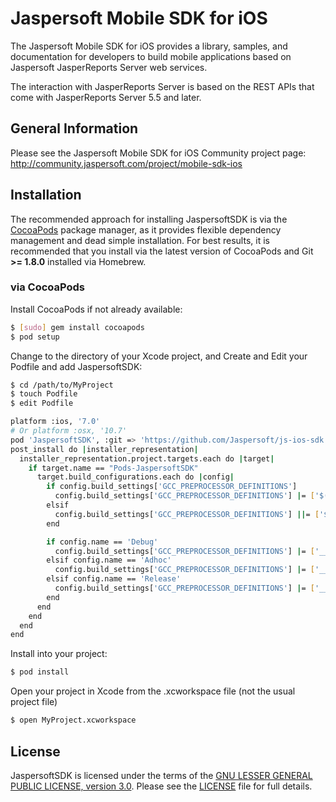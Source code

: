Jaspersoft Mobile SDK for iOS
=============================

The Jaspersoft Mobile SDK for iOS provides a library, samples, and documentation for developers to build mobile applications based on Jaspersoft JasperReports Server web services.

The interaction with JasperReports Server is based on the REST APIs that come with JasperReports Server 5.5 and later.


General Information
--------------------

Please see the Jaspersoft Mobile SDK for iOS Community project page:
http://community.jaspersoft.com/project/mobile-sdk-ios

Installation
------------

The recommended approach for installing JaspersoftSDK is via the [CocoaPods](http://cocoapods.org/) package manager, as it provides flexible dependency management and dead simple installation. For best results, it is recommended that you install via the latest version of CocoaPods and Git **>= 1.8.0** installed via Homebrew.

### via CocoaPods

Install CocoaPods if not already available:

``` bash
$ [sudo] gem install cocoapods
$ pod setup
```

Change to the directory of your Xcode project, and Create and Edit your Podfile and add JaspersoftSDK:

``` bash
$ cd /path/to/MyProject
$ touch Podfile
$ edit Podfile

platform :ios, '7.0' 
# Or platform :osx, '10.7'
pod 'JaspersoftSDK', :git => 'https://github.com/Jaspersoft/js-ios-sdk.git', :tag => '2.5', :subspecs => ['JSCore', 'JSSecurity', 'JSReportExtention']
post_install do |installer_representation|
  installer_representation.project.targets.each do |target|
    if target.name == "Pods-JaspersoftSDK"
      target.build_configurations.each do |config|
        if config.build_settings['GCC_PREPROCESSOR_DEFINITIONS']
          config.build_settings['GCC_PREPROCESSOR_DEFINITIONS'] |= ['$(inherited)']
        elsif
          config.build_settings['GCC_PREPROCESSOR_DEFINITIONS'] ||= ['$(inherited)']
        end

        if config.name == 'Debug'
          config.build_settings['GCC_PREPROCESSOR_DEFINITIONS'] |= ['__DEBUG__']
        elsif config.name == 'Adhoc'
          config.build_settings['GCC_PREPROCESSOR_DEFINITIONS'] |= ['__ADHOC__']
        elsif config.name == 'Release'
          config.build_settings['GCC_PREPROCESSOR_DEFINITIONS'] |= ['__RELEASE__']
        end      
      end
    end
  end
end
```

Install into your project:

``` bash
$ pod install
```

Open your project in Xcode from the .xcworkspace file (not the usual project file)

``` bash
$ open MyProject.xcworkspace
```

License
-------

JaspersoftSDK is licensed under the terms of the [GNU LESSER GENERAL PUBLIC LICENSE, version 3.0](http://www.gnu.org/licenses/lgpl). Please see the [LICENSE](LICENSE) file for full details.
